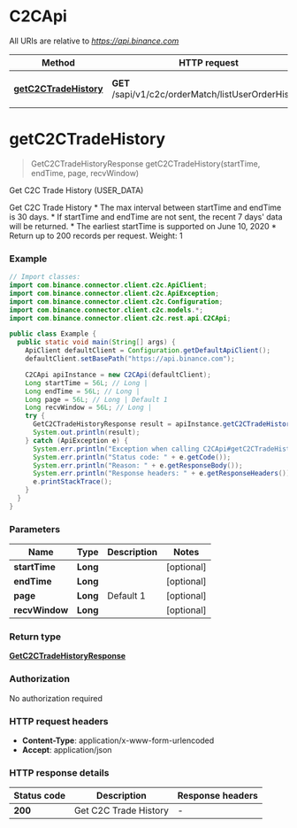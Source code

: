 # C2CApi

All URIs are relative to *https://api.binance.com*

| Method | HTTP request | Description |
|------------- | ------------- | -------------|
| [**getC2CTradeHistory**](C2CApi.md#getC2CTradeHistory) | **GET** /sapi/v1/c2c/orderMatch/listUserOrderHistory | Get C2C Trade History (USER_DATA) |


<a id="getC2CTradeHistory"></a>
# **getC2CTradeHistory**
> GetC2CTradeHistoryResponse getC2CTradeHistory(startTime, endTime, page, recvWindow)

Get C2C Trade History (USER_DATA)

Get C2C Trade History  * The max interval between startTime and endTime is 30 days. * If startTime and endTime are not sent, the recent 7 days&#39; data will be returned. * The earliest startTime is supported on June 10, 2020 * Return up to 200 records per request.  Weight: 1

### Example
```java
// Import classes:
import com.binance.connector.client.c2c.ApiClient;
import com.binance.connector.client.c2c.ApiException;
import com.binance.connector.client.c2c.Configuration;
import com.binance.connector.client.c2c.models.*;
import com.binance.connector.client.c2c.rest.api.C2CApi;

public class Example {
  public static void main(String[] args) {
    ApiClient defaultClient = Configuration.getDefaultApiClient();
    defaultClient.setBasePath("https://api.binance.com");

    C2CApi apiInstance = new C2CApi(defaultClient);
    Long startTime = 56L; // Long | 
    Long endTime = 56L; // Long | 
    Long page = 56L; // Long | Default 1
    Long recvWindow = 56L; // Long | 
    try {
      GetC2CTradeHistoryResponse result = apiInstance.getC2CTradeHistory(startTime, endTime, page, recvWindow);
      System.out.println(result);
    } catch (ApiException e) {
      System.err.println("Exception when calling C2CApi#getC2CTradeHistory");
      System.err.println("Status code: " + e.getCode());
      System.err.println("Reason: " + e.getResponseBody());
      System.err.println("Response headers: " + e.getResponseHeaders());
      e.printStackTrace();
    }
  }
}
```

### Parameters

| Name | Type | Description  | Notes |
|------------- | ------------- | ------------- | -------------|
| **startTime** | **Long**|  | [optional] |
| **endTime** | **Long**|  | [optional] |
| **page** | **Long**| Default 1 | [optional] |
| **recvWindow** | **Long**|  | [optional] |

### Return type

[**GetC2CTradeHistoryResponse**](GetC2CTradeHistoryResponse.md)

### Authorization

No authorization required

### HTTP request headers

 - **Content-Type**: application/x-www-form-urlencoded
 - **Accept**: application/json

### HTTP response details
| Status code | Description | Response headers |
|-------------|-------------|------------------|
| **200** | Get C2C Trade History |  -  |

